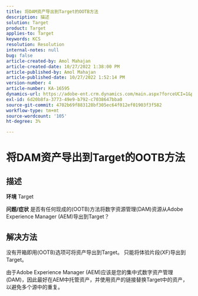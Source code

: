```yaml
---
title: 将DAM资产导出到Target的OOTB方法
description: 描述
solution: Target
product: Target
applies-to: Target
keywords: KCS
resolution: Resolution
internal-notes: null
bug: false
article-created-by: Amol Mahajan
article-created-date: 10/27/2022 1:38:00 PM
article-published-by: Amol Mahajan
article-published-date: 10/27/2022 1:52:14 PM
version-number: 4
article-number: KA-16595
dynamics-url: https://adobe-ent.crm.dynamics.com/main.aspx?forceUCI=1&pagetype=entityrecord&etn=knowledgearticle&id=86fb7590-fc55-ed11-bba2-6045bd006793
exl-id: 6d20b8fa-3773-49e9-b792-c7038647bba0
source-git-commit: 4702b69f883128bf305ec64f012ef01903f3f582
workflow-type: tm+mt
source-wordcount: '105'
ht-degree: 3%

---
```


# 将DAM资产导出到Target的OOTB方法

## 描述

<b>环境</b>
Target


<b>问题/症状</b>
是否有任何现成的(OOTB)方法将数字资源管理(DAM)资源从Adobe Experience Manager (AEM)导出到Target？


## 解决方法


没有开箱即用(OOTB)选项可将资产导出到Target。 只能将体验片段(XF)导出到Target。

由于Adobe Experience Manager (AEM)应该是您的集中式数字资产管理(DAM)，因此最好在AEM中托管资产，并使用资产的链接替换Target中的资产，以避免多个源中的重复。
